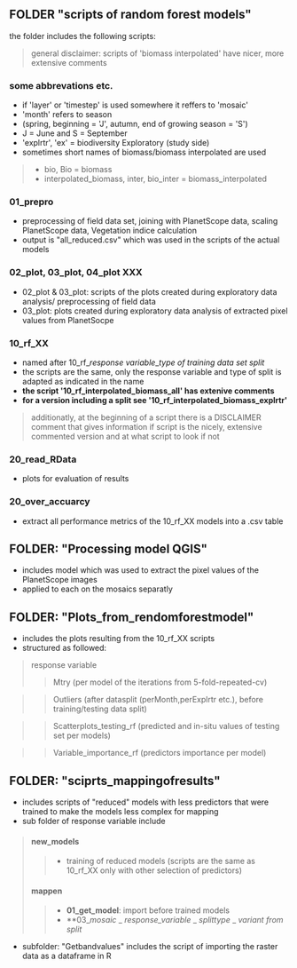 ## FOLDER "scripts of random forest models"
the folder includes the following scripts:
> general disclaimer: scripts of 'biomass interpolated' have nicer, more extensive comments
### some abbrevations etc.
- if 'layer' or 'timestep' is used somewhere it reffers to 'mosaic'
- 'month' refers to season 
- (spring, beginning = 'J', autumn, end of growing season = 'S')
- J = June and S = September
-  'explrtr', 'ex' = biodiversity Exploratory (study side)
-  sometimes short names of biomass/biomass interpolated are used
> - bio, Bio = biomass
> - interpolated_biomass, inter, bio_inter = biomass_interpolated

### 01_prepro
- preprocessing of field data set, joining with PlanetScope data, scaling PlanetScope data, Vegetation indice calculation
- output is "all_reduced.csv" which was used in the scripts of the actual models

### 02_plot, 03_plot, 04_plot XXX
- 02_plot & 03_plot: scripts of the plots created during exploratory data analysis/ preprocessing of field data
- 03_plot: plots created during exploratory data analysis of extracted pixel values from PlanetSocpe

### 10_rf_XX
- named after 10_rf_*response variable*_*type of training data set split*
- the scripts are the same, only the response variable and type of split is adapted as indicated in the name
- **the script '10_rf_interpolated_biomass_all' has extenive comments**
- **for a version including a split see '10_rf_interpolated_biomass_explrtr'**
> additionatly, at the beginning of a script there is a DISCLAIMER comment that gives information 
  if script is the nicely, extensive commented version and at what script to look if not 

### 20_read_RData 
- plots for evaluation of results 

### 20_over_accuarcy
- extract all performance metrics of the 10_rf_XX models into a .csv table

## FOLDER: "Processing model QGIS" 
- includes model which was used to extract the pixel values of the PlanetScope images
- applied to each on the mosaics separatly 

## FOLDER: "Plots_from_rendomforestmodel"
- includes the plots resulting from the 10_rf_XX scripts 
- structured as followed:
> response variable
>> Mtry (per model of the iterations from 5-fold-repeated-cv)

>> Outliers (after datasplit (perMonth,perExplrtr etc.), before training/testing data split)

>> Scatterplots_testing_rf (predicted and in-situ values of testing set per models)

>> Variable_importance_rf (predictors importance per model) 

## FOLDER: "sciprts_mappingofresults"
- includes scripts of "reduced" models with less predictors that were trained to make the models less complex for mapping
-  sub folder of response variable include
> #### new_models
>> - training of reduced models (scripts are the same as 10_rf_XX only with other selection of predictors)
> #### mappen
>> - **01_get_model**: import before trained models
>> - **03_*mosaic* _ *response_variable* _ *splittype* _ *variant from split*

- subfolder: "Getbandvalues" includes the script of importing the raster data as a dataframe in R

 
